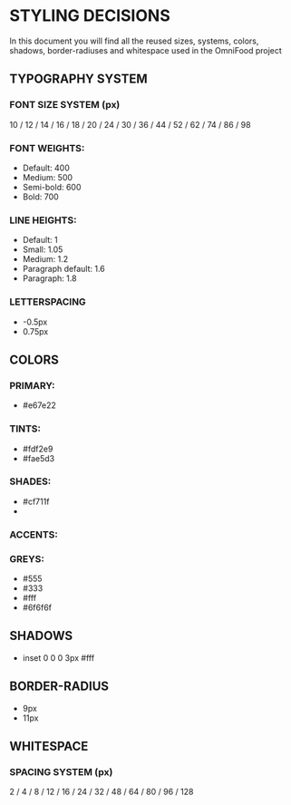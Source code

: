 # STYLING DECISIONS

In this document you will find all the reused sizes, systems, colors, shadows, border-radiuses and whitespace used in the OmniFood project

## TYPOGRAPHY SYSTEM

### FONT SIZE SYSTEM (px)

10 / 12 / 14 / 16 / 18 / 20 / 24 / 30 / 36 / 44 / 52 / 62 / 74 / 86 / 98

### FONT WEIGHTS:

- Default: 400
- Medium: 500
- Semi-bold: 600
- Bold: 700

### LINE HEIGHTS:

- Default: 1
- Small: 1.05
- Medium: 1.2
- Paragraph default: 1.6
- Paragraph: 1.8

### LETTERSPACING

- -0.5px
- 0.75px

## COLORS

### PRIMARY:

- #e67e22

### TINTS:

- #fdf2e9
- #fae5d3

### SHADES:

- #cf711f
-

### ACCENTS:

### GREYS:

- #555
- #333
- #fff
- #6f6f6f

## SHADOWS

- inset 0 0 0 3px #fff

## BORDER-RADIUS

- 9px
- 11px

## WHITESPACE

### SPACING SYSTEM (px)

2 / 4 / 8 / 12 / 16 / 24 / 32 / 48 / 64 / 80 / 96 / 128
